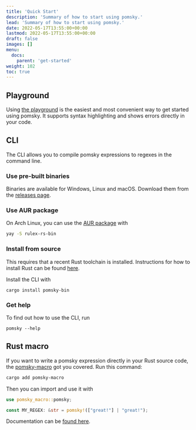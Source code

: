 ```yaml
---
title: 'Quick Start'
description: 'Summary of how to start using pomsky.'
lead: 'Summary of how to start using pomsky.'
date: 2022-05-17T13:55:00+00:00
lastmod: 2022-05-17T13:55:00+00:00
draft: false
images: []
menu:
  docs:
    parent: 'get-started'
weight: 102
toc: true
---
```


## Playground

Using [the playground](https://playground.pomsky-lang/) is the easiest and most convenient
way to get started using pomsky. It supports syntax highlighting and shows errors directly in your
code.

## CLI

The CLI allows you to compile pomsky expressions to regexes in the command line.

### Use pre-built binaries

Binaries are available for Windows, Linux and macOS. Download them from the
[releases page](https://github.com/rulex-rs/pomsky/releases).

### Use AUR package

On Arch Linux, you can use the [AUR package](https://aur.archlinux.org/packages/rulex-rs-bin) with

```sh
yay -S rulex-rs-bin
```

### Install from source

This requires that a recent Rust toolchain is installed. Instructions for how to install Rust can be
found [here](https://www.rust-lang.org/tools/install).

Install the CLI with

```
cargo install pomsky-bin
```

### Get help

To find out how to use the CLI, run

```
pomsky --help
```

## Rust macro

If you want to write a pomsky expression directly in your Rust source code, the
[pomsky-macro](https://crates.io/crates/pomsky-macro) got you covered. Run this command:

```sh
cargo add pomsky-macro
```

Then you can import and use it with

```rs
use pomsky_macro::pomsky;

const MY_REGEX: &str = pomsky!(["great!"] | "great!");
```

Documentation can be [found here](https://docs.rs/pomsky-macro/latest/pomsky_macro/).
